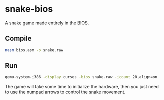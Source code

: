 # snake-bios

A snake game made entirely in the BIOS.

## Compile

```sh
nasm bios.asm -o snake.raw
```

## Run

```sh
qemu-system-i386 -display curses -bios snake.raw -icount 20,align=on
```

The game will take some time to initialize the hardware, then you just need to use the numpad arrows to control the snake movement.
